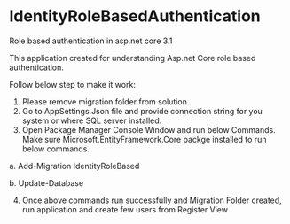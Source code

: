 # IdentityRoleBasedAuthentication
Role based authentication in asp.net core 3.1

This application created for understanding Asp.net Core role based authentication.

Follow below step to make it work:
1. Please remove migration folder from solution.
2. Go to AppSettings.Json file and provide connection string for you system or where SQL server installed.
3. Open Package Manager Console Window and run below Commands. Make sure Microsoft.EntityFramework.Core packge installed to run below commands.
  
  a. Add-Migration IdentityRoleBased  
  
  b. Update-Database  
  
4. Once above commands run successfully and Migration Folder created, run application and create few users from Register View

